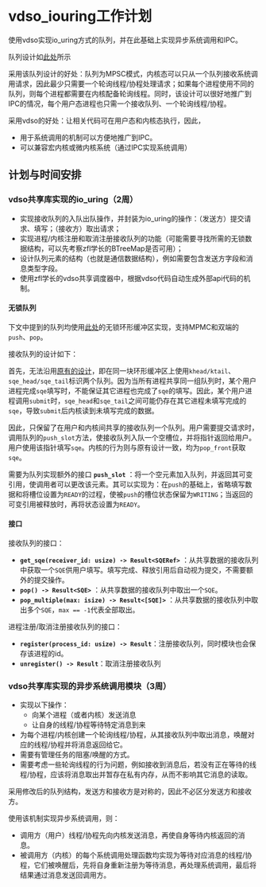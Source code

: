 # vdso_iouring工作计划

使用vdso实现io_uring方式的队列，并在此基础上实现异步系统调用和IPC。

队列设计如[此处](想法.md)所示

采用该队列设计的好处：队列为MPSC模式，内核态可以只从一个队列接收系统调用请求，因此最少只需要一个轮询线程/协程处理请求；如果每个进程使用不同的队列，则每个进程都需要在内核配备轮询线程。同时，该设计可以很好地推广到IPC的情况，每个用户态进程也只需一个接收队列、一个轮询线程/协程。

采用vdso的好处：让相关代码可在用户态和内核态执行，因此，

- 用于系统调用的机制可以方便地推广到IPC。
- 可以兼容宏内核或微内核系统（通过IPC实现系统调用）

## 计划与时间安排

### vdso共享库实现的io_uring（2周）

- 实现接收队列的入队出队操作，并封装为io_uring的操作：（发送方）提交请求、填写；（接收方）取出请求；
- 实现进程/内核注册和取消注册接收队列的功能（可能需要寻找所需的无锁数据结构，可以先考察zfl学长的BTreeMap是否可用）；
- 设计队列元素的结构（也就是通信数据结构），例如需要包含发送方字段和消息类型字段。
- 使用zfl学长的vdso共享调度器中，根据vdso代码自动生成外部api代码的机制。

#### 无锁队列

下文中提到的队列均使用[此处](https://github.com/AsyncModules/vsched/blob/main/utils/src/deque.rs)的无锁环形缓冲区实现，支持MPMC和双端的`push`、`pop`。

接收队列的设计如下：

首先，无法沿用[原有的设计](https://gitee.com/LC_rosy/weekly-progress/blob/master/25.6.26~25.7.1/iouring%E5%AD%A6%E4%B9%A0%E7%AC%94%E8%AE%B0.md#%E6%95%B0%E6%8D%AE%E7%BB%93%E6%9E%84%E6%B7%B1%E5%85%A5%E7%90%86%E8%A7%A3)，即在同一块环形缓冲区上使用`khead/ktail`、`sqe_head/sqe_tail`标识两个队列。因为当所有进程共享同一组队列时，某个用户进程完成`sqe`填写时，不能保证其它进程也完成了`sqe`的填写。因此，某个用户进程调用`submit`时，`sqe_head`和`sqe_tail`之间可能仍存在其它进程未填写完成的`sqe`，导致`submit`后内核读到未填写完成的数据。

因此，只保留了在用户和内核间共享的接收队列一个队列。用户需要提交请求时，调用队列的`push_slot`方法，使接收队列入队一个空槽位，并将指针返回给用户。用户使用该指针填写`sqe`。内核的行为则与原有设计一致，均为`pop_front`获取`sqe`。

需要为队列实现额外的接口 **`push_slot`** ：将一个空元素加入队列，并返回其可变引用，使调用者可以更改该元素。其可以实现为：在`push`的基础上，省略填写数据和将槽位设置为`READY`的过程，使被`push`的槽位状态保留为`WRITING`；当返回的可变引用被释放时，再将状态设置为`READY`。

#### 接口

接收队列的接口：

- **`get_sqe(receiver_id: usize) -> Result<SQERef>`** ：从共享数据的接收队列中获取一个`SQE`供用户填写。填写完成、释放引用后自动视为提交，不需要额外的提交操作。
- **`pop() -> Result<SQE>`** ：从共享数据的接收队列中取出一个`SQE`。
- **`pop_multiple(max: isize) -> Result<[SQE]>`** ：从共享数据的接收队列中取出多个`SQE`，`max == -1`代表全部取出。

进程注册/取消注册接收队列的接口：

- **`register(process_id: usize) -> Result`**：注册接收队列，同时模块也会保存该进程的id。
- **`unregister() -> Result`**：取消注册接收队列

### vdso共享库实现的异步系统调用模块（3周）

- 实现以下操作：
  - 向某个进程（或者内核）发送消息
  - 让自身的线程/协程等待特定消息到来
- 为每个进程/内核创建一个轮询线程/协程，从其接收队列中取出消息，唤醒对应的线程/协程并将消息返回给它。
- 需要有管理任务的阻塞/唤醒的方式。
- 需要考虑一些轮询线程的行为问题，例如接收到消息后，若没有正在等待的线程/协程，应该将消息取出并暂存在私有内存，从而不影响其它消息的读取。

采用修改后的队列结构，发送方和接收方是对称的，因此不必区分发送方和接收方。

使用该机制实现异步系统调用，则：

- 调用方（用户）线程/协程先向内核发送消息，再使自身等待内核返回的消息。
- 被调用方（内核）的每个系统调用处理函数均实现为等待对应消息的线程/协程，它们被唤醒后，先将自身重新注册为等待消息，再处理系统调用，最后将结果通过消息发送回调用方。
